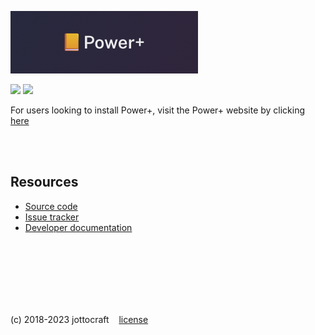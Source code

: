 ![Power+ wordmark](./www/README.png)

<a href="https://dev.jottocraft.com/issues?q=project:%20RRS%20product:%20dtps%20rollout:%20released%20sort%20by:%20%7Bversion%20code%7D%20desc&fields=summary,description,idReadable,customFields(projectCustomField(field(name)),value(name))&$top=1"><img src="https://img.shields.io/badge/releases-view%20at%20dev.jottocraft.com-blue" /></a>
<a href="https://powerplus.app"><img src="https://img.shields.io/website/https/powerplus.app.svg?label=server%20status" /></a>

For users looking to install Power+, visit the Power+ website by clicking <a href="https://powerplus.app">here</a>

<br /><br />

## Resources

- [Source code](https://gitlab.com/jottocraft/dtps)
- [Issue tracker](https://dev.jottocraft.com/projects/DTPS)
- [Developer documentation](https://powerplus.app/docs/)

<br /><br /><br /><br /><br /><br />

(c) 2018-2023 jottocraft &nbsp;&nbsp; [license](https://gitlab.com/jottocraft/dtps/-/blob/main/LICENSE)
